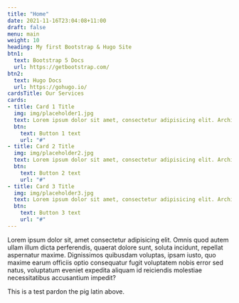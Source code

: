 ```yaml
---
title: "Home"
date: 2021-11-16T23:04:08+11:00
draft: false
menu: main
weight: 10
heading: My first Bootstrap & Hugo Site
btn1:
  text: Bootstrap 5 Docs
  url: https://getbootstrap.com/
btn2:
  text: Hugo Docs
  url: https://gohugo.io/
cardsTitle: Our Services
cards:
- title: Card 1 Title
  img: img/placeholder1.jpg
  text: Lorem ipsum dolor sit amet, consectetur adipisicing elit. Architecto modi placeat corrupti tempora quod quidem praesentium impedit. Rem, sapiente eius?
  btn:
    text: Button 1 text
    url: "#"
- title: Card 2 Title
  img: img/placeholder2.jpg
  text: Lorem ipsum dolor sit amet, consectetur adipisicing elit. Architecto modi placeat corrupti tempora quod quidem praesentium impedit. Rem, sapiente eius?
  btn:
    text: Button 2 text
    url: "#"
- title: Card 3 Title
  img: img/placeholder3.jpg
  text: Lorem ipsum dolor sit amet, consectetur adipisicing elit. Architecto modi placeat corrupti tempora quod quidem praesentium impedit. Rem, sapiente eius?
  btn:
    text: Button 3 text
    url: "#"
---
```

Lorem ipsum dolor sit, amet consectetur adipisicing elit. Omnis quod autem ullam illum dicta perferendis, quaerat dolore sunt, soluta incidunt, repellat aspernatur maxime. Dignissimos quibusdam voluptas, ipsam iusto, quo maxime earum officiis optio consequatur fugit voluptatem nobis error sed natus, voluptatum eveniet expedita aliquam id reiciendis molestiae necessitatibus accusantium impedit?

This is a test pardon the pig latin above.
